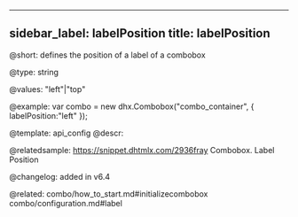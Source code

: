 
---
sidebar_label: labelPosition
title: labelPosition
---          

@short: defines the position of a label of a combobox



@type: string

@values: "left"|"top"

@example: 
var combo = new dhx.Combobox("combo_container", {
    labelPosition:"left"
});


@template:	api_config
@descr: 


@relatedsample: https://snippet.dhtmlx.com/2936fray	Combobox. Label Position

@changelog: added in v6.4

@related: 
combo/how_to_start.md#initializecombobox
combo/configuration.md#label